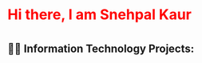 <h1 style="color:red;">Hi there, I am Snehpal Kaur<h1>

<h2>👨‍💻 Information Technology Projects:</h2>

